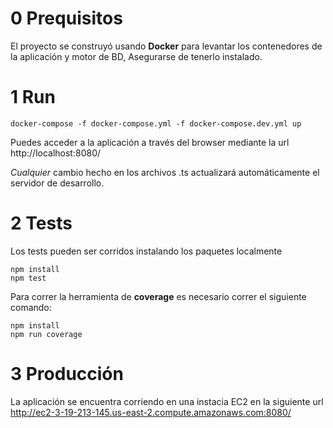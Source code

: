 # 0 Prequisitos
El proyecto se construyó usando **Docker** para levantar los contenedores de la aplicación y motor de BD, Asegurarse de tenerlo instalado.

# 1 Run

```
docker-compose -f docker-compose.yml -f docker-compose.dev.yml up
```

Puedes acceder a la aplicación a través del browser mediante la url http://localhost:8080/

_Cualquier_ cambio hecho en los archivos .ts actualizará automáticamente el servidor de desarrollo.

# 2 Tests
Los tests pueden ser corridos instalando los paquetes localmente

```
npm install
npm test
```

Para correr la herramienta de **coverage** es necesario correr el siguiente comando:

```
npm install
npm run coverage
```

# 3 Producción
La aplicación se encuentra corriendo en una instacia EC2 en la siguiente url
http://ec2-3-19-213-145.us-east-2.compute.amazonaws.com:8080/
